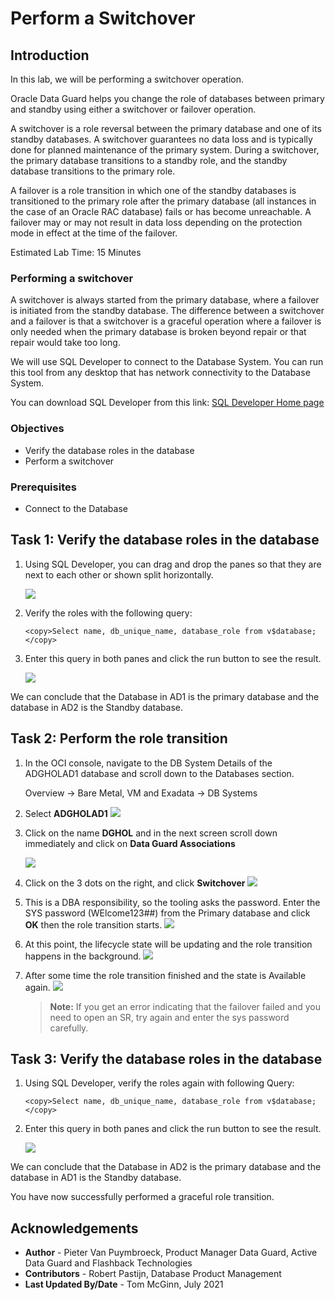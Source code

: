 # Perform a Switchover

## Introduction
In this lab, we will be performing a switchover operation.

Oracle Data Guard helps you change the role of databases between primary and standby using either a switchover or failover operation.

A switchover is a role reversal between the primary database and one of its standby databases. A switchover guarantees no data loss and is typically done for planned maintenance of the primary system. During a switchover, the primary database transitions to a standby role, and the standby database transitions to the primary role.

A failover is a role transition in which one of the standby databases is transitioned to the primary role after the primary database (all instances in the case of an Oracle RAC database) fails or has become unreachable. A failover may or may not result in data loss depending on the protection mode in effect at the time of the failover.

Estimated Lab Time: 15 Minutes

### Performing a switchover

A switchover is always started from the primary database, where a failover is initiated from the standby database.
The difference between a switchover and a failover is that a switchover is a graceful operation where a failover is only needed when the primary database is broken beyond repair or that repair would take too long.

We will use SQL Developer to connect to the Database System. You can run this tool from any desktop that has network connectivity to the Database System.

You can download SQL Developer from this link: [SQL Developer Home page](https://www.oracle.com/be/database/technologies/appdev/sqldeveloper-landing.html)


### Objectives
- Verify the database roles in the database
- Perform a switchover

### Prerequisites
- Connect to the Database


## Task 1: Verify the database roles in the database

1. Using SQL Developer, you can drag and drop the panes so that they are next to each other or shown split horizontally.

    ![](./images/switchover-01.png)


2. Verify the roles with the following query:

    ````
    <copy>Select name, db_unique_name, database_role from v$database;</copy>
    ````

3. Enter this query in both panes and click the run button to see the result.

    ![](./images/switchover-02.png)

We can conclude that the Database in AD1 is the primary database and the database in AD2 is the Standby database.


## Task 2: Perform the role transition

1. In the OCI console, navigate to the DB System Details of the ADGHOLAD1 database and scroll down to the Databases section.

    Overview
    -> Bare Metal, VM and Exadata
    -> DB Systems

2. Select **ADGHOLAD1**
    ![](./images/switchover-03.png)

3. Click on the name **DGHOL** and in the next screen scroll down immediately and click on **Data Guard Associations**

    ![](./images/switchover-04.png)

4. Click on the 3 dots on the right, and click **Switchover**
    ![](./images/switchover-05.png)

5. This is a DBA responsibility, so the tooling asks the password. Enter the SYS password (WElcome123##) from the Primary database and click **OK** then the role transition starts.
    ![](./images/switchover-06.png)

6. At this point, the lifecycle state will be updating and the role transition happens in the background.
    ![](./images/switchover-07.png)

7. After some time the role transition finished and the state is Available again.
    ![](./images/switchover-08.png)

    > **Note:** If you get an error indicating that the failover failed and you need to open an SR, try again and enter the sys password carefully.

## Task 3: Verify the database roles in the database

1. Using SQL Developer, verify the roles again with following Query:

    ````
    <copy>Select name, db_unique_name, database_role from v$database;</copy>
    ````

2. Enter this query in both panes and click the run button to see the result.

    ![](./images/switchover-09.png)

We can conclude that the Database in AD2 is the primary database and the database in AD1 is the Standby database.

You have now successfully performed a graceful role transition.

## Acknowledgements

- **Author** - Pieter Van Puymbroeck, Product Manager Data Guard, Active Data Guard and Flashback Technologies
- **Contributors** - Robert Pastijn, Database Product Management
- **Last Updated By/Date** -  Tom McGinn, July 2021
